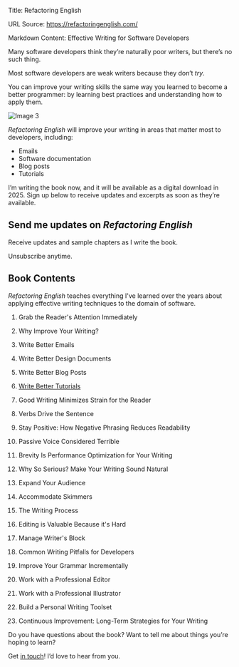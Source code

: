 Title: Refactoring English

URL Source: https://refactoringenglish.com/

Markdown Content:
Effective Writing for Software Developers

Many software developers think they’re naturally poor writers, but there’s no such thing.

Most software developers are weak writers because they don’t _try_.

You can improve your writing skills the same way you learned to become a better programmer: by learning best practices and understanding how to apply them.

![Image 3](https://refactoringenglish.com/images/refactoring-english-cover-800px.webp)

_Refactoring English_ will improve your writing in areas that matter most to developers, including:

*   Emails
*   Software documentation
*   Blog posts
*   Tutorials

I’m writing the book now, and it will be available as a digital download in 2025. Sign up below to receive updates and excerpts as soon as they’re available.

Send me updates on _Refactoring English_
----------------------------------------

Receive updates and sample chapters as I write the book.

Unsubscribe anytime.

Book Contents
-------------

_Refactoring English_ teaches everything I've learned over the years about applying effective writing techniques to the domain of software.

1.  Grab the Reader's Attention Immediately
2.  Why Improve Your Writing?
3.  Write Better Emails
4.  Write Better Design Documents
5.  Write Better Blog Posts
6.  [Write Better Tutorials](https://refactoringenglish.com/chapters/rules-for-software-tutorials)
7.  Good Writing Minimizes Strain for the Reader
8.  Verbs Drive the Sentence
9.  Stay Positive: How Negative Phrasing Reduces Readability
10.  Passive Voice Considered Terrible
11.  Brevity Is Performance Optimization for Your Writing
12.  Why So Serious? Make Your Writing Sound Natural

13.  Expand Your Audience
14.  Accommodate Skimmers
15.  The Writing Process
16.  Editing is Valuable Because it's Hard
17.  Manage Writer's Block
18.  Common Writing Pitfalls for Developers
19.  Improve Your Grammar Incrementally
20.  Work with a Professional Editor
21.  Work with a Professional Illustrator
22.  Build a Personal Writing Toolset
23.  Continuous Improvement: Long-Term Strategies for Your Writing

Do you have questions about the book? Want to tell me about things you’re hoping to learn?

Get [in touch](https://mtlynch.io/about/)! I’d love to hear from you.

